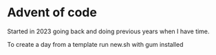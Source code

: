 # Advent of code

Started in 2023 going back and doing previous years when I have time.

To create a day from a template run new.sh with gum installed 
